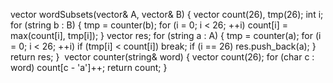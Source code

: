 vector<string> wordSubsets(vector<string>& A, vector<string>& B) {
vector<int> count(26), tmp(26);
int i;
for (string b : B) {
tmp = counter(b);
for (i = 0; i < 26; ++i)
count[i] = max(count[i], tmp[i]);
}
vector<string> res;
for (string a : A) {
tmp = counter(a);
for (i = 0; i < 26; ++i)
if (tmp[i] < count[i])
break;
if (i == 26) res.push_back(a);
}
return res;
}
​
vector<int> counter(string& word) {
vector<int> count(26);
for (char c : word) count[c - 'a']++;
return count;
}